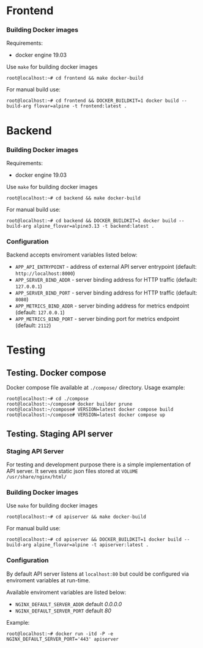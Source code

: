 
# Frontend

### Building Docker images

Requirements:
* docker engine 19.03

Use `make` for building docker images
```
root@localhost:~# cd frontend && make docker-build
```

For manual build use:
```
root@localhost:~# cd frontend && DOCKER_BUILDKIT=1 docker build --build-arg flovar=alpine -t frontend:latest .
```

# Backend

### Building Docker images

Requirements:
* docker engine 19.03

Use `make` for building docker images
```
root@localhost:~# cd backend && make docker-build
```

For manual build use:
```
root@localhost:~# cd backend && DOCKER_BUILDKIT=1 docker build --build-arg alpine_flovar=alpine3.13 -t backend:latest .
```

### Configuration

Backend accepts enviroment variables listed below:

 * `APP_API_ENTRYPOINT` - address of external API server entrypoint (default: `http://localhost:8000`)
 * `APP_SERVER_BIND_ADDR` - server binding address for HTTP traffic (default: `127.0.0.1`)
 * `APP_SERVER_BIND_PORT` - server binding address for HTTP traffic (default: `8080`)
 * `APP_METRICS_BIND_ADDR` - server binding address for metrics endpoint (default: `127.0.0.1`)
 * `APP_METRICS_BIND_PORT` - server binding port for metrics endpoint (default: `2112`)

# Testing

## Testing. Docker compose

Docker compose file available at `./compose/` directory.
Usage example:

```
root@localhost:~# cd ./compose
root@localhost:~/compose# docker builder prune
root@localhost:~/compose# VERSION=latest docker compose build
root@localhost:~/compose# VERSION=latest docker compose up
```

## Testing. Staging API server

### Staging API Server

For testing and development purpose there is a simple implementation of API server. It serves static json files stored at `VOLUME /usr/share/nginx/html/`

### Building Docker images

Use `make` for building docker images
```
root@localhost:~# cd apiserver && make docker-build
```

For manual build use:
```
root@localhost:~# cd apiserver && DOCKER_BUILDKIT=1 docker build --build-arg alpine_flovar=alpine -t apiserver:latest .
```

### Configuration

By default API server listens at `localhost:80` but could be configured via enviroment variables at run-time.

Available enviroment variables are listed below:
 * `NGINX_DEFAULT_SERVER_ADDR` default *0.0.0.0*
 * `NGINX_DEFAULT_SERVER_PORT` default *80*

Example:
```
root@localhost:~# docker run -itd -P -e NGINX_DEFAULT_SERVER_PORT='443' apiserver
```

